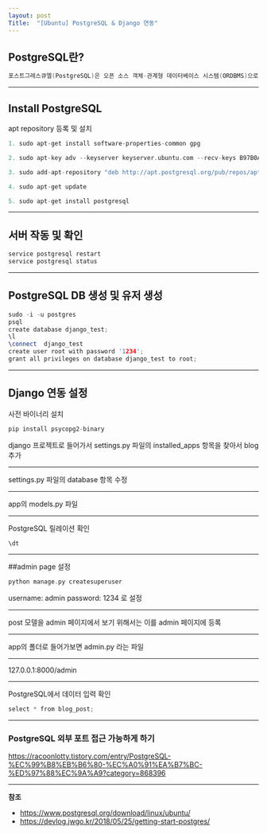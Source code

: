 ```yaml
---
layout: post
Title:  "[Ubuntu] PostgreSQL & Django 연동"
---
```

## PostgreSQL란?
```cpp
포스트그레스큐엘(PostgreSQL)은 오픈 소스 객체-관계형 데이터베이스 시스템(ORDBMS)으로, 엔터프라이즈급 데이터베이스 관리 시스템(DBMS)의 기능과 차세대 데이터베이스 관리 시스템에서나 볼 수 있을 법한 기능들을 제공한다. 약 20여 년의 오랜 역사를 갖는 포스트그레스큐엘은 다른 관계형 데이터베이스 시스템과 달리 연산자, 복합 자료형, 집계 함수, 자료형 변환자, 확장 기능 등 다양한 데이터베이스 객체를 사용자가 임의로 만들 수 있는 기능을 제공함으로써 마치 새로운 하나의 프로그래밍 언어처럼 무한한 기능을 손쉽게 구현할 수 있다.
```
- - -
## Install PostgreSQL
apt repository 등록 및 설치

```cpp
1. sudo apt-get install software-properties-common gpg

2. sudo apt-key adv --keyserver keyserver.ubuntu.com --recv-keys B97B0AFCAA1A47F044F244A07FCC7D46ACCC4CF8

3. sudo add-apt-repository "deb http://apt.postgresql.org/pub/repos/apt/ `lsb_release -c -s`-pgdg main"

4. sudo apt-get update

5. sudo apt-get install postgresql
```
- - -
## 서버 작동 및 확인
```cpp
service postgresql restart
service postgresql status
```
- - -
## PostgreSQL DB 생성 및 유저 생성
```cpp
sudo -i -u postgres
psql
create database django_test;
\l
\connect  django_test
create user root with password '1234';
grant all privileges on database django_test to root;
```
- - -
## Django 연동 설정
사전 바이너리 설치
```cpp
pip install psycopg2-binary
```
django 프로젝트로 들어가서 settings.py 파일의
installed_apps 항목을 찾아서 blog 추가

- - -
settings.py 파일의 database 항목 수정

- - -
app의 models.py 파일

- - -
PostgreSQL 릴레이션 확인
```cpp
\dt
```

- - -
##admin page 설정
```cpp
python manage.py createsuperuser
```
username: admin
password: 1234
로 설정

- - -
post 모델을 admin 페이지에서 보기 위해서는 이를 admin 페이지에 등록

- - -
app의 폴더로 들어가보면 admin.py 라는 파일

- - -
127.0.0.1:8000/admin

- - -
PostgreSQL에서 데이터 입력 확인
```cpp
select * from blog_post;
```

- - -

### PostgreSQL 외부 포트 접근 가능하게 하기
https://racoonlotty.tistory.com/entry/PostgreSQL-%EC%99%B8%EB%B6%80-%EC%A0%91%EA%B7%BC-%ED%97%88%EC%9A%A9?category=868396

- - -

**참조**
- https://www.postgresql.org/download/linux/ubuntu/
- https://devlog.jwgo.kr/2018/05/25/getting-start-postgres/
